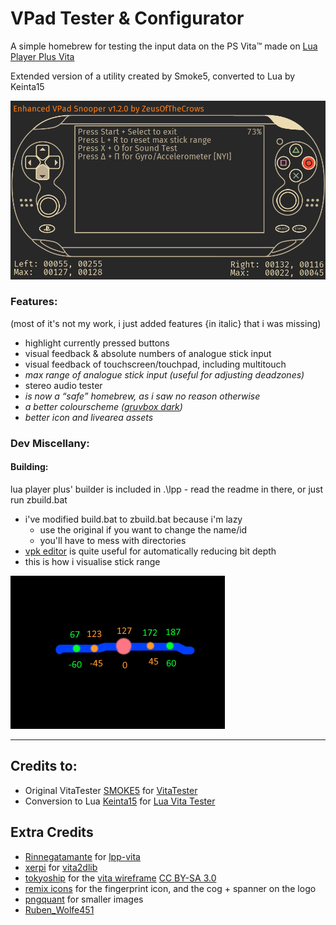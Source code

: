 # VPad Tester & Configurator

A simple homebrew for testing the input data on the PS Vita™ made on [Lua Player Plus Vita](https://github.com/Rinnegatamante/lpp-vita)

Extended version of a utility created by Smoke5, converted to Lua by Keinta15

![preview](./img/preview.png)

### Features:

(most of it's not my work, i just added features {in italic} that i was missing)

* highlight currently pressed buttons
* visual feedback & absolute numbers of analogue stick input
* visual feedback of touchscreen/touchpad, including multitouch
* _max range of analogue stick input (useful for adjusting deadzones)_
* stereo audio tester
* _is now a “safe” homebrew, as i saw no reason otherwise_
* _a better colourscheme ([gruvbox dark](https://github.com/gruvbox-community/gruvbox))_
* _better icon and livearea assets_

### Dev Miscellany:

#### Building:

lua player plus' builder is included in .\lpp - read the readme in there, or just run zbuild.bat

* i've modified build.bat to zbuild.bat because i'm lazy
	* use the original if you want to change the name/id
	* you'll have to mess with directories
* [vpk editor](https://qberty.com/ps-vita-vpk-editor/) is quite useful for automatically reducing bit depth
* this is how i visualise stick range

![max range logic](./img/max-logic-pic.png)

---

## Credits to:

- Original VitaTester [SMOKE5](https://github.com/SMOKE5) for [VitaTester](https://github.com/SMOKE5/VitaTester)
- Conversion to Lua [Keinta15](https://github.com/Keinta15/) for [Lua Vita Tester](https://github.com/Keinta15/Lua-Vita-Tester)

## Extra Credits

- [Rinnegatamante](https://github.com/Rinnegatamante) for [lpp-vita](https://github.com/Rinnegatamante/lpp-vita)
- [xerpi](https://github.com/xerpi) for [vita2dlib](https://github.com/xerpi/vita2dlib)
- [tokyoship](https://commons.wikimedia.org/wiki/User:Tokyoship) for the [vita wireframe](https://commons.wikimedia.org/wiki/File:PlayStation_Vita_Layout.svg) [CC BY-SA 3.0](https://creativecommons.org/licenses/by-sa/3.0)
- [remix icons](https://remixicon.com/) for the fingerprint icon, and the cog + spanner on the logo
- [pngquant](https://pngquant.org/) for smaller images
- [Ruben_Wolfe451](https://twitter.com/Ruben_Wolfe451)
